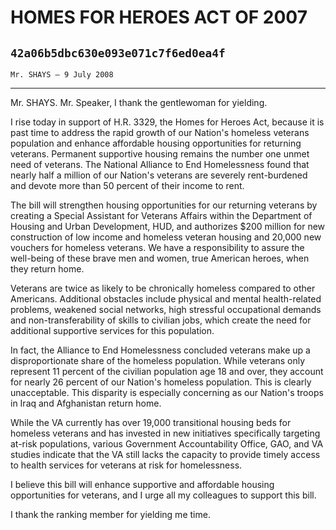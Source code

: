 # HOMES FOR HEROES ACT OF 2007
## `42a06b5dbc630e093e071c7f6ed0ea4f`
`Mr. SHAYS — 9 July 2008`

---


Mr. SHAYS. Mr. Speaker, I thank the gentlewoman for yielding.

I rise today in support of H.R. 3329, the Homes for Heroes Act, 
because it is past time to address the rapid growth of our Nation's 
homeless veterans population and enhance affordable housing 
opportunities for returning veterans. Permanent supportive housing 
remains the number one unmet need of veterans. The National Alliance to 
End Homelessness found that nearly half a million of our Nation's 
veterans are severely rent-burdened and devote more than 50 percent of 
their income to rent.

The bill will strengthen housing opportunities for our returning 
veterans by creating a Special Assistant for Veterans Affairs within 
the Department of Housing and Urban Development, HUD, and authorizes 
$200 million for new construction of low income and homeless veteran 
housing and 20,000 new vouchers for homeless veterans. We have a 
responsibility to assure the well-being of these brave men and women, 
true American heroes, when they return home.

Veterans are twice as likely to be chronically homeless compared to 
other Americans. Additional obstacles include physical and mental 
health-related problems, weakened social networks, high stressful 
occupational demands and non-transferability of skills to civilian 
jobs, which create the need for additional supportive services for this 
population.



In fact, the Alliance to End Homelessness concluded veterans make up 
a disproportionate share of the homeless population. While veterans 
only represent 11 percent of the civilian population age 18 and over, 
they account for nearly 26 percent of our Nation's homeless population. 
This is clearly unacceptable. This disparity is especially concerning 
as our Nation's troops in Iraq and Afghanistan return home.

While the VA currently has over 19,000 transitional housing beds for 
homeless veterans and has invested in new initiatives specifically 
targeting at-risk populations, various Government Accountability 
Office, GAO, and VA studies indicate that the VA still lacks the 
capacity to provide timely access to health services for veterans at 
risk for homelessness.

I believe this bill will enhance supportive and affordable housing 
opportunities for veterans, and I urge all my colleagues to support 
this bill.

I thank the ranking member for yielding me time.